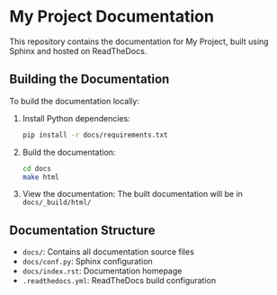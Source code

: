 # My Project Documentation

This repository contains the documentation for My Project, built using Sphinx and hosted on ReadTheDocs.

## Building the Documentation

To build the documentation locally:

1. Install Python dependencies:
   ```bash
   pip install -r docs/requirements.txt
   ```

2. Build the documentation:
   ```bash
   cd docs
   make html
   ```

3. View the documentation:
   The built documentation will be in `docs/_build/html/`

## Documentation Structure

- `docs/`: Contains all documentation source files
- `docs/conf.py`: Sphinx configuration
- `docs/index.rst`: Documentation homepage
- `.readthedocs.yml`: ReadTheDocs build configuration